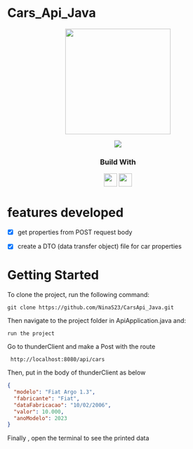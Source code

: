 # Cars_Api_Java
  <div align='center'>
    <img height="240px" src="https://em-content.zobj.net/source/microsoft-teams/337/automobile_1f697.png">
  </div>
  
<p align = "center">
   <img src="https://img.shields.io/badge/author-NinaS23-4dae71?style=flat-square" />
</p>
  
<div align="center">
  <h3>Build With</h3>
  <img src="https://img.shields.io/badge/java-%23ED8B00.svg?style=for-the-badge&logo=java&logoColor=white" height="30px"/>
  <img src="https://img.shields.io/badge/spring-%236DB33F.svg?style=for-the-badge&logo=spring&logoColor=white" height="30px"/>
</div>

#  features developed 
- [x] get properties from POST request body
- [X] create a DTO (data transfer object) file for car properties


# Getting Started
To clone the project, run the following command:

```git
git clone https://github.com/NinaS23/CarsApi_Java.git
```
Then navigate to the project folder in ApiApplication.java and:

```git
run the project
```
Go to thunderClient and make a Post with the route
```git
 http://localhost:8080/api/cars
```
Then, put in the body of thunderClient as below
```json
{
  "modelo": "Fiat Argo 1.3",
  "fabricante": "Fiat",
  "dataFabricacao": "10/02/2006",
  "valor": 10.000,
  "anoModelo": 2023
}
```
Finally , open the terminal to see the printed data
